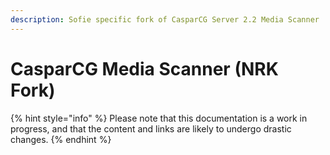 ```yaml
---
description: Sofie specific fork of CasparCG Server 2.2 Media Scanner
---
```


# CasparCG Media Scanner \(NRK Fork\)

{% hint style="info" %}
Please note that this documentation is a work in progress, and that the content and links are likely to undergo drastic changes.
{% endhint %}

